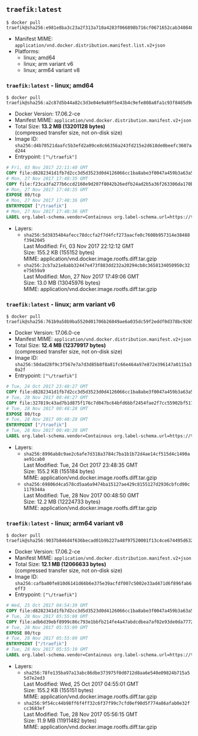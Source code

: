## `traefik:latest`

```console
$ docker pull traefik@sha256:e981e8ba3c23a2f313a710a4283f066898b716cf0671652cab3408486a550183
```

-	Manifest MIME: `application/vnd.docker.distribution.manifest.list.v2+json`
-	Platforms:
	-	linux; amd64
	-	linux; arm variant v6
	-	linux; arm64 variant v8

### `traefik:latest` - linux; amd64

```console
$ docker pull traefik@sha256:a2c87d5b44a82c3d3e04e9a89f5e43b4c9efe808a8fa1c93f8485d9d0c822376
```

-	Docker Version: 17.06.2-ce
-	Manifest MIME: `application/vnd.docker.distribution.manifest.v2+json`
-	Total Size: **13.2 MB (13201128 bytes)**  
	(compressed transfer size, not on-disk size)
-	Image ID: `sha256:d4b70521daafc5b3efd2a09ce8c66356a243fd215e2d618de0beefc3607ad244`
-	Entrypoint: `["\/traefik"]`

```dockerfile
# Fri, 03 Nov 2017 22:11:40 GMT
COPY file:d8282341d1fb7d2cc3d5d3523d0d4126066cc1ba8abe3f0047a459b3a63a5653 in /etc/ssl/certs/ 
# Mon, 27 Nov 2017 17:48:35 GMT
COPY file:f23ca3fa277b6ccd2160e9d207f8042b26edfb24ad2b5a36f263306da170ba8f in / 
# Mon, 27 Nov 2017 17:48:35 GMT
EXPOSE 80/tcp
# Mon, 27 Nov 2017 17:48:36 GMT
ENTRYPOINT ["/traefik"]
# Mon, 27 Nov 2017 17:48:36 GMT
LABEL org.label-schema.vendor=Containous org.label-schema.url=https://traefik.io org.label-schema.name=Traefik org.label-schema.description=A modern reverse-proxy org.label-schema.version=v1.4.4 org.label-schema.docker.schema-version=1.0
```

-	Layers:
	-	`sha256:5d3835484afecc78dccfa2f7d4fcf273aacfe0c7600b957314e38488f3942045`  
		Last Modified: Fri, 03 Nov 2017 22:12:12 GMT  
		Size: 155.2 KB (155152 bytes)  
		MIME: application/vnd.docker.image.rootfs.diff.tar.gzip
	-	`sha256:2cb7a21e8abb32447e473f883dd232a20294cb8c3658134050950c32e75659a9`  
		Last Modified: Mon, 27 Nov 2017 17:49:06 GMT  
		Size: 13.0 MB (13045976 bytes)  
		MIME: application/vnd.docker.image.rootfs.diff.tar.gzip

### `traefik:latest` - linux; arm variant v6

```console
$ docker pull traefik@sha256:761b9a58b9ba5520d01706b26049ae6a035dc59f2eddf0d378bc92654cd1a340
```

-	Docker Version: 17.06.0-ce
-	Manifest MIME: `application/vnd.docker.distribution.manifest.v2+json`
-	Total Size: **12.4 MB (12379917 bytes)**  
	(compressed transfer size, not on-disk size)
-	Image ID: `sha256:50dad28f9c3f567e7a7d3d85b8f8a81fc66e464a97e872e396147a0115a30a2f`
-	Entrypoint: `["\/traefik"]`

```dockerfile
# Tue, 24 Oct 2017 23:48:27 GMT
COPY file:d8282341d1fb7d2cc3d5d3523d0d4126066cc1ba8abe3f0047a459b3a63a5653 in /etc/ssl/certs/ 
# Tue, 28 Nov 2017 00:48:27 GMT
COPY file:327819c43ad7b1d875f176c7d047bc64bfd6bbf2454fae2f7cc55902bf517524 in / 
# Tue, 28 Nov 2017 00:48:28 GMT
EXPOSE 80/tcp
# Tue, 28 Nov 2017 00:48:28 GMT
ENTRYPOINT ["/traefik"]
# Tue, 28 Nov 2017 00:48:28 GMT
LABEL org.label-schema.vendor=Containous org.label-schema.url=https://traefik.io org.label-schema.name=Traefik org.label-schema.description=A modern reverse-proxy org.label-schema.version=v1.4.4 org.label-schema.docker.schema-version=1.0
```

-	Layers:
	-	`sha256:8996ab8c9ae2c6afe7d318a3784c7ba1b1b72d4ae14cf515d4c1490aae91cab0`  
		Last Modified: Tue, 24 Oct 2017 23:48:35 GMT  
		Size: 155.2 KB (155184 bytes)  
		MIME: application/vnd.docker.image.rootfs.diff.tar.gzip
	-	`sha256:69806d4ca578cd5aa6a9474ba15127ae429c8155127d2936cbfcd90c1179344a`  
		Last Modified: Tue, 28 Nov 2017 00:48:50 GMT  
		Size: 12.2 MB (12224733 bytes)  
		MIME: application/vnd.docker.image.rootfs.diff.tar.gzip

### `traefik:latest` - linux; arm64 variant v8

```console
$ docker pull traefik@sha256:9037b846d4f636becad01b9b227a48f97520001f13c4ce674495d632329a449a
```

-	Docker Version: 17.06.2-ce
-	Manifest MIME: `application/vnd.docker.distribution.manifest.v2+json`
-	Total Size: **12.1 MB (12066633 bytes)**  
	(compressed transfer size, not on-disk size)
-	Image ID: `sha256:cafba00fe810d6141d66b6e375e39acfdf007c5002e33ad471d6f896fab6eff3`
-	Entrypoint: `["\/traefik"]`

```dockerfile
# Wed, 25 Oct 2017 04:54:39 GMT
COPY file:d8282341d1fb7d2cc3d5d3523d0d4126066cc1ba8abe3f0047a459b3a63a5653 in /etc/ssl/certs/ 
# Tue, 28 Nov 2017 05:55:08 GMT
COPY file:adb6d39ebf8999c86c793e1bbfb214fe4a47abdcdbea7af02e93de0da7772c39 in / 
# Tue, 28 Nov 2017 05:55:09 GMT
EXPOSE 80/tcp
# Tue, 28 Nov 2017 05:55:09 GMT
ENTRYPOINT ["/traefik"]
# Tue, 28 Nov 2017 05:55:10 GMT
LABEL org.label-schema.vendor=Containous org.label-schema.url=https://traefik.io org.label-schema.name=Traefik org.label-schema.description=A modern reverse-proxy org.label-schema.version=v1.4.4 org.label-schema.docker.schema-version=1.0
```

-	Layers:
	-	`sha256:78fe135ba97a13abc86dbe373975f0d0712d8aa6e540e09824b715a55d7e2ed3`  
		Last Modified: Wed, 25 Oct 2017 04:55:01 GMT  
		Size: 155.2 KB (155151 bytes)  
		MIME: application/vnd.docker.image.rootfs.diff.tar.gzip
	-	`sha256:9f54cc44b98ff6f4ff32c6f37f99c7cfd0ef90d5f774a86afab0e32fcc3683ef`  
		Last Modified: Tue, 28 Nov 2017 05:56:15 GMT  
		Size: 11.9 MB (11911482 bytes)  
		MIME: application/vnd.docker.image.rootfs.diff.tar.gzip

